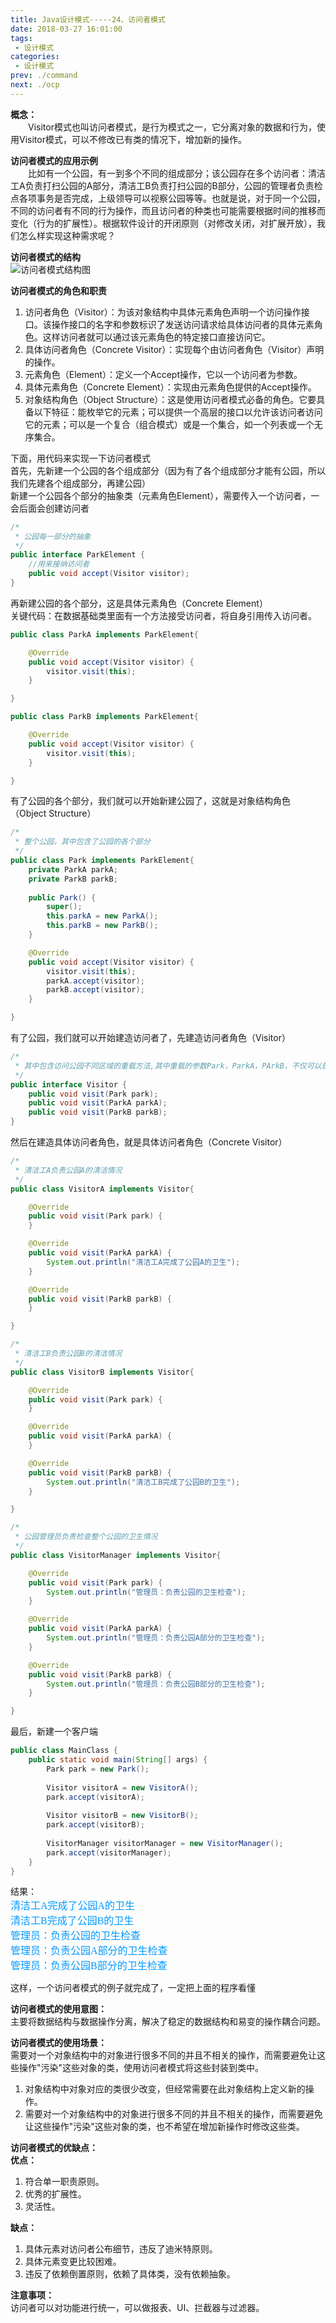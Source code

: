 ```yaml
---
title: Java设计模式-----24、访问者模式
date: 2018-03-27 16:01:00
tags:
 - 设计模式
categories:
 - 设计模式
prev: ./command
next: ./ocp
---
```


**概念：**  
&emsp;&emsp;Visitor模式也叫访问者模式，是行为模式之一，它分离对象的数据和行为，使用Visitor模式，可以不修改已有类的情况下，增加新的操作。  

**访问者模式的应用示例**  
&emsp;&emsp;比如有一个公园，有一到多个不同的组成部分；该公园存在多个访问者：清洁工A负责打扫公园的A部分，清洁工B负责打扫公园的B部分，公园的管理者负责检点各项事务是否完成，上级领导可以视察公园等等。也就是说，对于同一个公园，不同的访问者有不同的行为操作，而且访问者的种类也可能需要根据时间的推移而变化（行为的扩展性）。根据软件设计的开闭原则（对修改关闭，对扩展开放），我们怎么样实现这种需求呢？  

**访问者模式的结构**  
![访问者模式结构图](/img/blogs/2018/03/visitor-structure.png)  

**访问者模式的角色和职责**  
1. 访问者角色（Visitor）：为该对象结构中具体元素角色声明一个访问操作接口。该操作接口的名字和参数标识了发送访问请求给具体访问者的具体元素角色。这样访问者就可以通过该元素角色的特定接口直接访问它。
2. 具体访问者角色（Concrete Visitor）：实现每个由访问者角色（Visitor）声明的操作。
3. 元素角色（Element）：定义一个Accept操作，它以一个访问者为参数。
4. 具体元素角色（Concrete Element）：实现由元素角色提供的Accept操作。
5. 对象结构角色（Object Structure）：这是使用访问者模式必备的角色。它要具备以下特征：能枚举它的元素；可以提供一个高层的接口以允许该访问者访问它的元素；可以是一个复合（组合模式）或是一个集合，如一个列表或一个无序集合。  
 
下面，用代码来实现一下访问者模式  
首先，先新建一个公园的各个组成部分（因为有了各个组成部分才能有公园，所以我们先建各个组成部分，再建公园）  
新建一个公园各个部分的抽象类（元素角色Element），需要传入一个访问者，一会后面会创建访问者
``` java
/*
 * 公园每一部分的抽象
 */
public interface ParkElement {
    //用来接纳访问者
    public void accept(Visitor visitor);
}
```

再新建公园的各个部分，这是具体元素角色（Concrete Element）  
关键代码：在数据基础类里面有一个方法接受访问者，将自身引用传入访问者。  
``` java
public class ParkA implements ParkElement{

    @Override
    public void accept(Visitor visitor) {
        visitor.visit(this);
    }

}

public class ParkB implements ParkElement{

    @Override
    public void accept(Visitor visitor) {
        visitor.visit(this);
    }

}
```

有了公园的各个部分，我们就可以开始新建公园了，这就是对象结构角色（Object Structure）
``` java
/*
 * 整个公园，其中包含了公园的各个部分
 */
public class Park implements ParkElement{
    private ParkA parkA;
    private ParkB parkB;
    
    public Park() {
        super();
        this.parkA = new ParkA();
        this.parkB = new ParkB();
    }

    @Override
    public void accept(Visitor visitor) {
        visitor.visit(this);
        parkA.accept(visitor);
        parkB.accept(visitor);
    }

}
```

有了公园，我们就可以开始建造访问者了，先建造访问者角色（Visitor）
``` java
/*
 * 其中包含访问公园不同区域的重载方法,其中重载的参数Park，ParkA，PArkB，不仅可以获得公园的信息，还用来作为重载的条件
 */
public interface Visitor {
    public void visit(Park park);
    public void visit(ParkA parkA);
    public void visit(ParkB parkB);
}
```

然后在建造具体访问者角色，就是具体访问者角色（Concrete Visitor）
``` java
/*
 * 清洁工A负责公园A的清洁情况
 */
public class VisitorA implements Visitor{

    @Override
    public void visit(Park park) {
    }

    @Override
    public void visit(ParkA parkA) {
        System.out.println("清洁工A完成了公园A的卫生");
    }

    @Override
    public void visit(ParkB parkB) {
    }

}

/*
 * 清洁工B负责公园B的清洁情况
 */
public class VisitorB implements Visitor{

    @Override
    public void visit(Park park) {
    }

    @Override
    public void visit(ParkA parkA) {
    }

    @Override
    public void visit(ParkB parkB) {
        System.out.println("清洁工B完成了公园B的卫生");
    }

}

/*
 * 公园管理员负责检查整个公园的卫生情况
 */
public class VisitorManager implements Visitor{

    @Override
    public void visit(Park park) {
        System.out.println("管理员：负责公园的卫生检查");
    }

    @Override
    public void visit(ParkA parkA) {
        System.out.println("管理员：负责公园A部分的卫生检查");
    }

    @Override
    public void visit(ParkB parkB) {
        System.out.println("管理员：负责公园B部分的卫生检查");
    }

}
```

最后，新建一个客户端
``` java
public class MainClass {
    public static void main(String[] args) {
        Park park = new Park();
        
        Visitor visitorA = new VisitorA();
        park.accept(visitorA);
        
        Visitor visitorB = new VisitorB();
        park.accept(visitorB);
        
        VisitorManager visitorManager = new VisitorManager();
        park.accept(visitorManager);
    }
}
```
结果：  
<font color=#0099ff size=3 face="黑体">清洁工A完成了公园A的卫生</font>  
<font color=#0099ff size=3 face="黑体">清洁工B完成了公园B的卫生</font>  
<font color=#0099ff size=3 face="黑体">管理员：负责公园的卫生检查</font>  
<font color=#0099ff size=3 face="黑体">管理员：负责公园A部分的卫生检查</font>  
<font color=#0099ff size=3 face="黑体">管理员：负责公园B部分的卫生检查</font>  

这样，一个访问者模式的例子就完成了，一定把上面的程序看懂  

**访问者模式的使用意图：**  
主要将数据结构与数据操作分离，解决了稳定的数据结构和易变的操作耦合问题。  

**访问者模式的使用场景：**  
需要对一个对象结构中的对象进行很多不同的并且不相关的操作，而需要避免让这些操作"污染"这些对象的类，使用访问者模式将这些封装到类中。  
1. 对象结构中对象对应的类很少改变，但经常需要在此对象结构上定义新的操作。
2. 需要对一个对象结构中的对象进行很多不同的并且不相关的操作，而需要避免让这些操作"污染"这些对象的类，也不希望在增加新操作时修改这些类。  

**访问者模式的优缺点：**  
**优点：**  
1. 符合单一职责原则。
2. 优秀的扩展性。
3. 灵活性。  

**缺点：**   
1. 具体元素对访问者公布细节，违反了迪米特原则。
2. 具体元素变更比较困难。
3. 违反了依赖倒置原则，依赖了具体类，没有依赖抽象。  

**注意事项：**    
访问者可以对功能进行统一，可以做报表、UI、拦截器与过滤器。